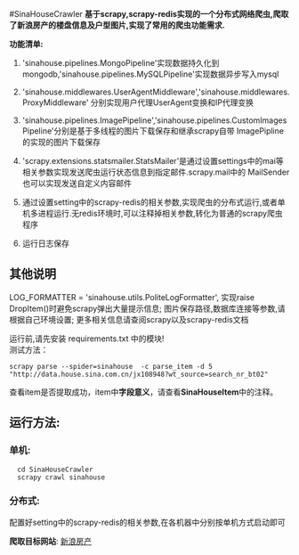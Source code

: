 #SinaHouseCrawler
**基于scrapy,scrapy-redis实现的一个分布式网络爬虫,爬取了新浪房产的楼盘信息及户型图片,实现了常用的爬虫功能需求.**

**功能清单:**

1. 'sinahouse.pipelines.MongoPipeline'实现数据持久化到mongodb,'sinahouse.pipelines.MySQLPipeline'实现数据异步写入mysql

2. 'sinahouse.middlewares.UserAgentMiddleware','sinahouse.middlewares.ProxyMiddleware' 分别实现用户代理UserAgent变换和IP代理变换

3. 'sinahouse.pipelines.ImagePipeline','sinahouse.pipelines.CustomImagesPipeline'分别是基于多线程的图片下载保存和继承scrapy自带  ImagePipline的实现的图片下载保存

4. 'scrapy.extensions.statsmailer.StatsMailer'是通过设置settings中的mai等相关参数实现发送爬虫运行状态信息到指定邮件.scrapy.mail中的  MailSender也可以实现发送自定义内容邮件 

5. 通过设置setting中的scrapy-redis的相关参数,实现爬虫的分布式运行,或者单机多进程运行.无redis环境时,可以注释掉相关参数,转化为普通的scrapy爬虫程序  
6. 运行日志保存

## 其他说明
LOG_FORMATTER = 'sinahouse.utils.PoliteLogFormatter', 实现raise DropItem()时避免scrapy弹出大量提示信息; 图片保存路径,数据库连接等参数,请根据自己环境设置; 更多相关信息请查阅scrapy以及scrapy-redis文档  
  
运行前,请先安装 requirements.txt 中的模块!  
测试方法： 
```
scrapy parse --spider=sinahouse  -c parse_item -d 5 "http://data.house.sina.com.cn/jx108948?wt_source=search_nr_bt02"
```
查看item是否提取成功，item中**字段意义**，请查看**SinaHouseItem**中的注释。    

## 运行方法:    
### 单机:
```
  cd SinaHouseCrawler    
  scrapy crawl sinahouse   
```
### 分布式:    
 配置好setting中的scrapy-redis的相关参数,在各机器中分别按单机方式启动即可    
  
**爬取目标网站**: [新浪房产](http://data.house.sina.com.cn/sc/search/)


